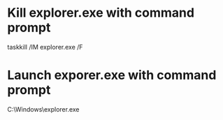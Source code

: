 # Kill explorer.exe with command prompt
taskkill /IM explorer.exe /F

# Launch exporer.exe with command prompt
C:\Windows\explorer.exe